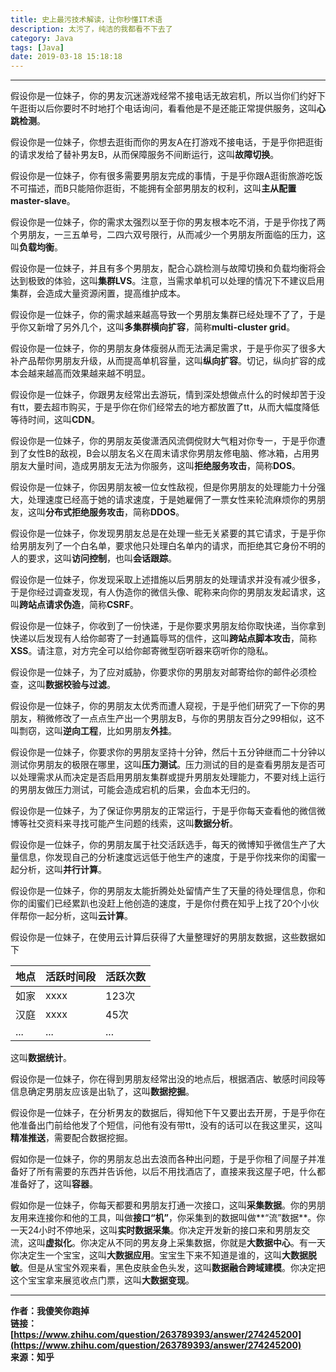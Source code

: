 ```yaml
---
title: 史上最污技术解读，让你秒懂IT术语
description: 太污了，纯洁的我都看不下去了
category: Java
tags: [Java]
date: 2019-03-18 15:18:18
---
```


-----

假设你是一位妹子，你的男友沉迷游戏经常不接电话无故宕机，所以当你们约好下午逛街以后你要时不时地打个电话询问，看看他是不是还能正常提供服务，这叫**心跳检测**。

假设你是一位妹子，你想去逛街而你的男友A在打游戏不接电话，于是乎你把逛街的请求发给了替补男友B，从而保障服务不间断运行，这叫**故障切换**。

假设你是一位妹子，你有很多需要男朋友完成的事情，于是乎你跟A逛街旅游吃饭不可描述，而B只能陪你逛街，不能拥有全部男朋友的权利，这叫**主从配置** **master-slave**。

假设你是一位妹子，你的需求太强烈以至于你的男友根本吃不消，于是乎你找了两个男朋友，一三五单号，二四六双号限行，从而减少一个男朋友所面临的压力，这叫**负载均衡**。

假设你是一位妹子，并且有多个男朋友，配合心跳检测与故障切换和负载均衡将会达到极致的体验，这叫**集群LVS**。注意，当需求单机可以处理的情况下不建议启用集群，会造成大量资源闲置，提高维护成本。

假设你是一位妹子，你的需求越来越高导致一个男朋友集群已经处理不了了，于是乎你又新增了另外几个，这叫**多集群横向扩容**，简称**multi-cluster grid**。

假设你是一位妹子，你的男朋友身体瘦弱从而无法满足需求，于是乎你买了很多大补产品帮你男朋友升级，从而提高单机容量，这叫**纵向扩容**。切记，纵向扩容的成本会越来越高而效果越来越不明显。

假设你是一位妹子，你跟男友经常出去游玩，情到深处想做点什么的时候却苦于没有tt，要去超市购买，于是乎你在你们经常去的地方都放置了tt，从而大幅度降低等待时间，这叫**CDN**。

假设你是一位妹子，你的男朋友英俊潇洒风流倜傥财大气粗对你专一，于是乎你遭到了女性B的敌视，B会以朋友名义在周末请求你男朋友修电脑、修冰箱，占用男朋友大量时间，造成男朋友无法为你服务，这叫**拒绝服务攻击**，简称**DOS**。

假设你是一位妹子，你因男朋友被一位女性敌视，但是你男朋友的处理能力十分强大，处理速度已经高于她的请求速度，于是她雇佣了一票女性来轮流麻烦你的男朋友，这叫**分布式拒绝服务攻击**，简称**DDOS**。

假设你是一位妹子，你发现男朋友总是在处理一些无关紧要的其它请求，于是乎你给男朋友列了一个白名单，要求他只处理白名单内的请求，而拒绝其它身份不明的人的要求，这叫**访问控制**，也叫**会话跟踪**。

假设你是一位妹子，你发现采取上述措施以后男朋友的处理请求并没有减少很多，于是你经过调查发现，有人伪造你的微信头像、昵称来向你的男朋友发起请求，这叫**跨站点请求伪造**，简称**CSRF**。

假设你是一位妹子，你收到了一份快递，于是你要求男朋友给你取快递，当你拿到快递以后发现有人给你邮寄了一封通篇辱骂的信件，这叫**跨站点脚本攻击**，简称**XSS**。请注意，对方完全可以给你邮寄微型窃听器来窃听你的隐私。

假设你是一位妹子，为了应对威胁，你要求你的男朋友对邮寄给你的邮件必须检查，这叫**数据校验与过滤**。

假设你是一位妹子，你的男朋友太优秀而遭人窥视，于是乎他们研究了一下你的男朋友，稍微修改了一点点生产出一个男朋友B，与你的男朋友百分之99相似，这不叫剽窃，这叫**逆向工程**，比如男朋友**外挂**。

假设你是一位妹子，你要求你的男朋友坚持十分钟，然后十五分钟继而二十分钟以测试你男朋友的极限在哪里，这叫**压力测试**。压力测试的目的是查看男朋友是否可以处理需求从而决定是否启用男朋友集群或提升男朋友处理能力，不要对线上运行的男朋友做压力测试，可能会造成宕机的后果，会血本无归的。

假设你是一位妹子，为了保证你男朋友的正常运行，于是乎你每天查看他的微信微博等社交资料来寻找可能产生问题的线索，这叫**数据分析**。

假设你是一位妹子，你的男朋友属于社交活跃选手，每天的微博知乎微信生产了大量信息，你发现自己的分析速度远远低于他生产的速度，于是乎你找来你的闺蜜一起分析，这叫**并行计算**。

假设你是一位妹子，你的男朋友太能折腾处处留情产生了天量的待处理信息，你和你的闺蜜们已经累趴也没赶上他创造的速度，于是你付费在知乎上找了20个小伙伴帮你一起分析，这叫**云计算**。

假设你是一位妹子，在使用云计算后获得了大量整理好的男朋友数据，这些数据如下

 地点  | 活跃时间段  | 活跃次数
 ---- | ----- | ------  
 如家  | xxxx | 123次 
 汉庭  | xxxx | 45次              
 ...  | ... | ... |  
 
这叫**数据统计**。

假设你是一位妹子，你在得到男朋友经常出没的地点后，根据酒店、敏感时间段等信息确定男朋友应该是出轨了，这叫**数据挖掘**。

假设你是一位妹子，在分析男友的数据后，得知他下午又要出去开房，于是乎你在他准备出门前给他发了个短信，问他有没有带tt，没有的话可以在我这里买，这叫**精准推送**，需要配合数据挖掘。

假如你是一位妹子，你的男朋友总出去浪而各种出问题，于是乎你租了间屋子并准备好了所有需要的东西并告诉他，以后不用找酒店了，直接来我这屋子吧，什么都准备好了，这叫**容器**。

假如你是一位妹子，你每天都要和男朋友打通一次接口，这叫**采集数据**。你的男朋友用来连接你和他的工具，叫做**接口“机”**，你采集到的数据叫做**“流”数据**。你一天24小时不停地采，这叫**实时数据采集**。你决定开发新的接口来和男朋友交流，这叫**虚拟化**。你决定从不同的男友身上采集数据，你就是**大数据中心**。有一天你决定生一个宝宝，这叫**大数据应用**。宝宝生下来不知道是谁的，这叫**大数据脱敏**。但是从宝宝外观来看，黑色皮肤金色头发，这叫**数据融合跨域建模**。你决定把这个宝宝拿来展览收点门票，这叫**大数据变现**。

-----

**作者：我傻笑你跑掉**  
**链接：[https://www.zhihu.com/question/263789393/answer/274245200](https://www.zhihu.com/question/263789393/answer/274245200)**  
**来源：知乎**